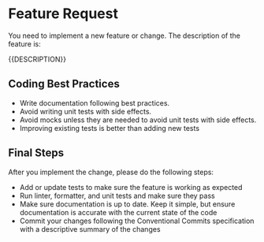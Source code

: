 # Feature Request
You need to implement a new feature or change. The description of the feature is:

{{DESCRIPTION}}

## Coding Best Practices
- Write documentation following best practices.
- Avoid writing unit tests with side effects.
- Avoid mocks unless they are needed to avoid unit tests with side effects.
- Improving existing tests is better than adding new tests

## Final Steps
After you implement the change, please do the following steps:
- Add or update tests to make sure the feature is working as expected
- Run linter, formatter, and unit tests and make sure they pass
- Make sure documentation is up to date. Keep it simple, but ensure documentation is accurate with the current state of the code
- Commit your changes following the Conventional Commits specification with a descriptive summary of the changes
